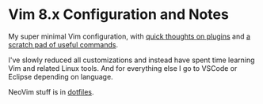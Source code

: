 # Vim 8.x Configuration and Notes
My super minimal Vim configuration, with [quick thoughts on plugins](plugins.md) and [a scratch pad of useful commands](vimnotes.md).

I've slowly reduced all customizations and instead have spent time learning Vim and related Linux tools.  And for everything else I go to VSCode or Eclipse depending on language.

NeoVim stuff is in [dotfiles](https://github.com/rocketnewton/dotfiles).
